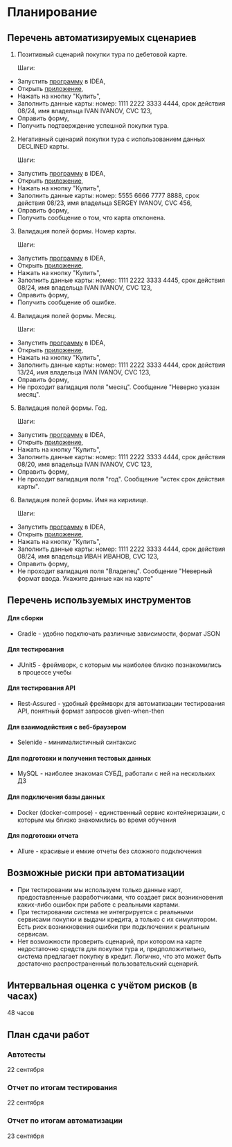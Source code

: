# Планирование

## Перечень автоматизируемых сценариев
1. Позитивный сценарий покупки тура по дебетовой карте.

   Шаги:
* Запустить [программу](https://github.com/Boolgakova/TripServiceAutomation/blob/master/artifacts/aqa-shop.jar) в IDEA,
* Открыть [приложение](http://localhost:8080/),
* Нажать на кнопку "Купить",
* Заполнить данные карты: номер: 1111 2222 3333 4444, срок действия 08/24, имя владельца IVAN IVANOV, CVC 123,
* Оправить форму,
* Получить подтверждение успешной покупки тура.

2. Негативный сценарий покупки тура с использованием данных DECLINED карты.

   Шаги:
* Запустить [программу](https://github.com/Boolgakova/TripServiceAutomation/blob/master/artifacts/aqa-shop.jar) в IDEA,
* Открыть [приложение](http://localhost:8080/),
* Нажать на кнопку "Купить",
* Заполнить данные карты: номер: 5555 6666 7777 8888, срок действия 08/23, имя владельца SERGEY IVANOV, CVC 456,
* Оправить форму,
* Получить сообщение о том, что карта отклонена.

3. Валидация полей формы. Номер карты.

   Шаги:
* Запустить [программу](https://github.com/Boolgakova/TripServiceAutomation/blob/master/artifacts/aqa-shop.jar) в IDEA,
* Открыть [приложение](http://localhost:8080/),
* Нажать на кнопку "Купить",
* Заполнить данные карты: номер: 1111 2222 3333 4445, срок действия 08/24, имя владельца IVAN IVANOV, CVC 123,
* Оправить форму,
* Получить сообщение об ошибке.

4. Валидация полей формы. Месяц.

   Шаги:
* Запустить [программу](https://github.com/Boolgakova/TripServiceAutomation/blob/master/artifacts/aqa-shop.jar) в IDEA,
* Открыть [приложение](http://localhost:8080/),
* Нажать на кнопку "Купить",
* Заполнить данные карты: номер: 1111 2222 3333 4444, срок действия 13/24, имя владельца IVAN IVANOV, CVC 123,
* Оправить форму,
* Не проходит валидация поля "месяц". Сообщение "Неверно указан месяц".

5. Валидация полей формы. Год.

   Шаги:
* Запустить [программу](https://github.com/Boolgakova/TripServiceAutomation/blob/master/artifacts/aqa-shop.jar) в IDEA,
* Открыть [приложение](http://localhost:8080/),
* Нажать на кнопку "Купить",
* Заполнить данные карты: номер: 1111 2222 3333 4444, срок действия 08/20, имя владельца IVAN IVANOV, CVC 123,
* Оправить форму,
* Не проходит валидация поля "год". Сообщение "истек срок действия карты".

6. Валидация полей формы. Имя на кирилице.

   Шаги:
* Запустить [программу](https://github.com/Boolgakova/TripServiceAutomation/blob/master/artifacts/aqa-shop.jar) в IDEA,
* Открыть [приложение](http://localhost:8080/),
* Нажать на кнопку "Купить",
* Заполнить данные карты: номер: 1111 2222 3333 4444, срок действия 08/24, имя владельца ИВАН ИВАНОВ, CVC 123,
* Оправить форму,
* Не проходит валидация поля "Владелец". Сообщение "Неверный формат ввода. Укажите данные как на карте"


## Перечень используемых инструментов
#### Для сборки
* Gradle - удобно подключать различные зависимости, формат JSON
#### Для тестирования
* JUnit5 - фреймворк, с которым мы наиболее близко познакомились в процессе учебы
#### Для тестирования API
* Rest-Assured - удобный фреймворк для автоматизации тестирования API, понятный формат запросов given-when-then
#### Для взаимодействия с веб-браузером
* Selenide - минималистичный синтаксис
#### Для подготовки и получения тестовых данных
* MySQL - наиболее знакомая СУБД, работали с ней на нескольких ДЗ
#### Для подключения базы данных
* Docker (docker-compose) - единственный сервис контейнеризации, с которым мы близко знакомились во время обучения
#### Для подготовки отчета
* Allure - красивые и емкие отчеты без сложного подключения

## Возможные риски при автоматизации
* При тестировании мы используем только данные карт, предоставленные разработчиками, что создает риск возникновения каких-либо ошибок при работе с реальными картами.
* При тестировании система не интегрируется с реальными сервисами покупки и выдачи кредита, а только с их симулятором. Есть риск возникновения ошибки при подключении к реальным сервисам.
* Нет возможности проверить сценарий, при котором на карте недостаточно средств для покупки тура и, предположительно, система предлагает покупку в кредит. Логично, что это может быть достаточно распространенный пользовательский сценарий.

## Интервальная оценка с учётом рисков (в часах)
48 часов

## План сдачи работ
### Автотесты
22 сентября
### Отчет по итогам тестирования
22 сентября
### Отчет по итогам автоматизации
23 сентября

